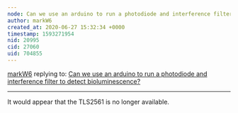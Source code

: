 ```yaml
---
node: Can we use an arduino to run a photodiode and interference filter to detect  bioluminescence?
author: markW6
created_at: 2020-06-27 15:32:34 +0000
timestamp: 1593271954
nid: 20995
cid: 27060
uid: 704855
---
```




[markW6](../profile/markW6) replying to: [Can we use an arduino to run a photodiode and interference filter to detect  bioluminescence?](../notes/omarion/09-26-2019/can-we-use-an-arduino-to-run-a-photodiode-and-interference-filter-to-detect-bioluminescence)

----
It would appear that the TLS2561 is no longer available.